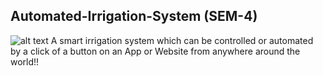 ## Automated-Irrigation-System (SEM-4)
![alt text](https://www.google.com/url?sa=i&url=https%3A%2F%2Ffazals.ddns.net%2Fblynk-server-setup%2F&psig=AOvVaw1XEs0RujTfU0uAJSxVXYb5&ust=1682597234919000&source=images&cd=vfe&ved=0CA4QjRxqFwoTCIiv6qbBx_4CFQAAAAAdAAAAABAI)
A smart irrigation system which can be controlled or automated by a click of a button on an App or Website from anywhere around the world!! 
